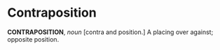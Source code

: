 # Contraposition

**CONTRAPOSITION**, _noun_ \[contra and position.\] A placing over against; opposite position.